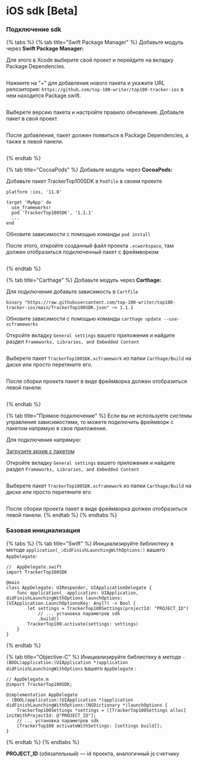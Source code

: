 # iOS sdk \[Beta]

### Подключение sdk

{% tabs %}
{% tab title="Swift Package Manager" %}
Добавьте модуль через **Swift Package Manager:**

Для этого в Xcode выберите свой проект и перейдите на вкладку Package Dependencies.

<figure><img src="../.gitbook/assets/image (2).png" alt=""><figcaption></figcaption></figure>

Нажмите на "+" для добавления нового пакета и укажите URL репозитория: `https://github.com/top-100-writer/top100-tracker-ios` в нем находится Package.swift.

<figure><img src="../.gitbook/assets/Screenshot 2022-11-02 at 18.06.56.png" alt=""><figcaption></figcaption></figure>

Выберете версию пакета и настройте правило обновления. Добавьте пакет в свой проект.

<figure><img src="../.gitbook/assets/Screenshot 2022-11-02 at 18.09.39.png" alt=""><figcaption></figcaption></figure>

После добавления, пакет должен появиться в Package Dependencies, а также в левой панели.

<figure><img src="../.gitbook/assets/Screenshot 2022-11-02 at 18.11.09.png" alt=""><figcaption></figcaption></figure>
{% endtab %}

{% tab title="CocoaPods" %}
Добавьте модуль через **CocoaPods:**

Добавьте пакет TrackerTop100SDK в `Podfile` в своем проекте

```
platform :ios, '11.0'

target 'MyApp' do
  use_frameworks!
  pod 'TrackerTop100SDK', '1.1.1'
  ...
end
```

Обновите зависимости c помощью команды `pod install`

После этого, откройте созданный файл проекта `.xcworkspace`, там должен отобразиться подключенный пакет с фреймворком

<figure><img src="../.gitbook/assets/Screenshot 2022-11-03 at 16.14.25.png" alt=""><figcaption></figcaption></figure>
{% endtab %}

{% tab title="Carthage" %}
Добавьте модуль через **Carthage:**

Для подключения добавьте зависимость в `Cartfile`

```
binary "https://raw.githubusercontent.com/top-100-writer/top100-tracker-ios/main/TrackerTop100SDK.json" ~> 1.1.1
```

Обновите зависимости с помощью команды `carthage update --use-xcframeworks`

Откройте вкладку `General settings` вашего приложения и найдите раздел `Frameworks, Libraries, and Embedded Content`&#x20;

<figure><img src="../.gitbook/assets/Screenshot 2022-11-03 at 16.02.35.png" alt=""><figcaption></figcaption></figure>

Выберете пакет `TrackerTop100SDK.xcframework` из папки `Carthage/Build` на диске или просто перетяните его.

<figure><img src="../.gitbook/assets/Screenshot 2022-11-03 at 16.05.32.png" alt=""><figcaption></figcaption></figure>

После сборки проекта пакет в виде фреймворка должен отобразиться левой панели.

<figure><img src="../.gitbook/assets/Screenshot 2022-11-03 at 16.07.42.png" alt=""><figcaption></figcaption></figure>
{% endtab %}

{% tab title="Прямое подключение" %}
Если вы не используете системы управления зависимостями, то можете подключить фреймворк с пакетом напрямую в свое приложение.

Для подключения напрямую:

[Загрузите архив с пакетом](https://github.com/top-100-writer/top100-tracker-ios-sdk/releases/download/1.1.1/TrackerTop100SDK.xcframework.zip)

Откройте вкладку `General settings` вашего приложения и найдите раздел `Frameworks, Libraries, and Embedded Content`&#x20;

<figure><img src="../.gitbook/assets/Screenshot 2022-11-14 at 14.02.38.png" alt=""><figcaption></figcaption></figure>

Выберете пакет `TrackerTop100SDK.xcframework` из папки `Carthage/Build` на диске или просто перетяните его

<figure><img src="../.gitbook/assets/Screenshot 2022-11-14 at 14.09.47.png" alt=""><figcaption></figcaption></figure>

После сборки проекта пакет в виде фреймворка должен отобразиться левой панели.
{% endtab %}
{% endtabs %}

### Базовая инициализация

{% tabs %}
{% tab title="Swift" %}
Инициализируйте библиотеку в методе `application(_:didFinishLaunchingWithOptions:)` вашего `AppDelegate`:

```
//  AppDelegate.swift
import TrackerTop100SDK

@main
class AppDelegate: UIResponder, UIApplicationDelegate {
    func application(_ application: UIApplication, didFinishLaunchingWithOptions launchOptions: [UIApplication.LaunchOptionsKey: Any]?) -> Bool {
        let settings = TrackerTop100Settings(projectId: "PROJECT_ID")
            // ... установка параметров sdk
            .build()
        TrackerTop100.activate(settings: settings)
    }
}
```
{% endtab %}

{% tab title="Objective-C" %}
Инициализируйте библиотеку в методе `- (BOOL)application:(UIApplication *)application didFinishLaunchingWithOptions` вашего `AppDelegate` :

```
// AppDelegate.m
@import TrackerTop100SDK;

@implementation AppDelegate
- (BOOL)application:(UIApplication *)application didFinishLaunchingWithOptions:(NSDictionary *)launchOptions {
    TrackerTop100Settings *settings = [[TrackerTop100Settings alloc] initWithProjectId: @"PROJECT_ID"];
    // ... установка параметров sdk
    [TrackerTop100 activateWithSettings: [settings build]];
}
```
{% endtab %}
{% endtabs %}

**PROJECT\_ID** (обязательный) — id проекта, аналогичный js счетчику
